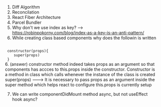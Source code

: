 1. Diff Algorithm 
2. Reconcilation
3. React Fiber Architecture
4. Parcel Bundler
5. Why don't we use index as key? --> https://robinpokorny.com/blog/index-as-a-key-is-an-anti-pattern/
6. While creating class based components why does the followin is written
<code>
 constructor(props){
    super(props)
 }
</code>
6. (answer) constructor method indeed takes props as an argument so that components has accces to this.props inside the constructor. Constructor is a method in class which calls whenever the instance of the class is created <br/>
super(props) ---> It is necessary to pass props as an argument inside the super method which helps react to configure this.props is currently setup

7. We can write componentDidMount method async, but not useEffect hook async?
